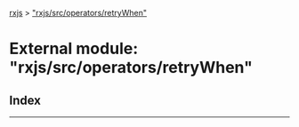 [rxjs](../README.md) > ["rxjs/src/operators/retryWhen"](../modules/_rxjs_src_operators_retrywhen_.md)

# External module: "rxjs/src/operators/retryWhen"

## Index

---

